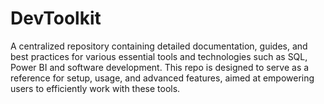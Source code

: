 # DevToolkit
 A centralized repository containing detailed documentation, guides, and best practices for various essential tools and technologies such as SQL, Power BI and software development. This repo is designed to serve as a reference for setup, usage, and advanced features, aimed at empowering users to efficiently work with these tools.
